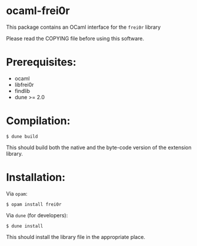ocaml-frei0r
============

This package contains an OCaml interface for the `frei0r` library

Please read the COPYING file before using this software.

Prerequisites:
==============

- ocaml
- libfrei0r
- findlib
- dune >= 2.0

Compilation:
============

```
$ dune build
```

This should build both the native and the byte-code version of the
extension library.

Installation:
=============

Via `opam`:

```
$ opam install frei0r
```

Via `dune` (for developers):
```
$ dune install
```

This should install the library file in the appropriate place.
